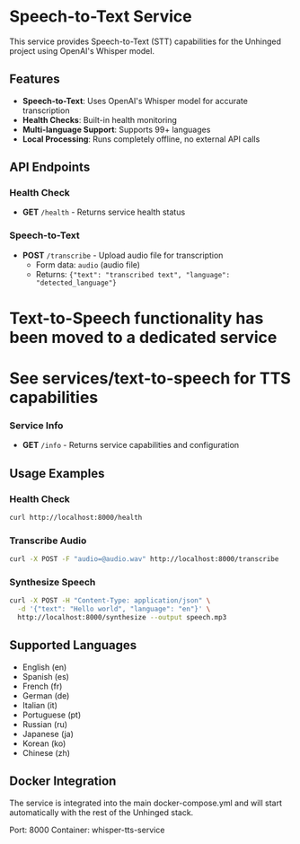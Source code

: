 # Speech-to-Text Service

This service provides Speech-to-Text (STT) capabilities for the Unhinged project using OpenAI's Whisper model.

## Features

- **Speech-to-Text**: Uses OpenAI's Whisper model for accurate transcription
- **Health Checks**: Built-in health monitoring
- **Multi-language Support**: Supports 99+ languages
- **Local Processing**: Runs completely offline, no external API calls

## API Endpoints

### Health Check
- **GET** `/health` - Returns service health status

### Speech-to-Text
- **POST** `/transcribe` - Upload audio file for transcription
  - Form data: `audio` (audio file)
  - Returns: `{"text": "transcribed text", "language": "detected_language"}`

# Text-to-Speech functionality has been moved to a dedicated service
# See services/text-to-speech for TTS capabilities

### Service Info
- **GET** `/info` - Returns service capabilities and configuration

## Usage Examples

### Health Check
```bash
curl http://localhost:8000/health
```

### Transcribe Audio
```bash
curl -X POST -F "audio=@audio.wav" http://localhost:8000/transcribe
```

### Synthesize Speech
```bash
curl -X POST -H "Content-Type: application/json" \
  -d '{"text": "Hello world", "language": "en"}' \
  http://localhost:8000/synthesize --output speech.mp3
```

## Supported Languages

- English (en)
- Spanish (es)
- French (fr)
- German (de)
- Italian (it)
- Portuguese (pt)
- Russian (ru)
- Japanese (ja)
- Korean (ko)
- Chinese (zh)

## Docker Integration

The service is integrated into the main docker-compose.yml and will start automatically with the rest of the Unhinged stack.

Port: 8000
Container: whisper-tts-service
